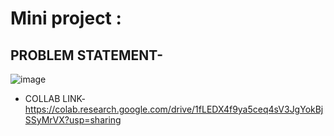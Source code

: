 # Mini project : 
## PROBLEM STATEMENT-
![image](https://user-images.githubusercontent.com/79741191/176999090-04e94557-0f2f-4df4-a35f-9fbc6a1a8c9f.png)
- COLLAB LINK- https://colab.research.google.com/drive/1fLEDX4f9ya5ceq4sV3JgYokBjSSyMrVX?usp=sharing
